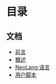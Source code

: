 # 目录

## 文档

* [前言](README.md)
* [概述](overview.md)
* [NeoLang 语言](neo-lang.md)
* [用户脚本](user-script.md)

